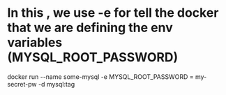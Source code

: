# In this , we use -e for tell the docker that we are defining the env variables (MYSQL_ROOT_PASSWORD)
docker run --name some-mysql -e MYSQL_ROOT_PASSWORD = my-secret-pw -d mysql:tag

    
